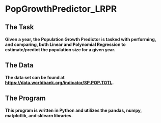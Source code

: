 # PopGrowthPredictor_LRPR

## The Task
#### Given a year, the Population Growth Predictor is tasked with performing, and comparing, both Linear and Polynomial Regression to estimate/predict the population size for a given year.

## The Data
#### The data set can be found at https://data.worldbank.org/indicator/SP.POP.TOTL.

## The Program
#### This program is written in Python and utilizes the pandas, numpy, matplotlib, and sklearn libraries.
